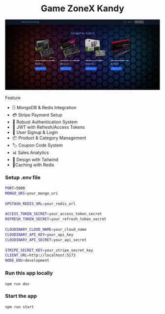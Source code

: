 <h1 align="center">Game ZoneX Kandy</h1>

![Demo App](/frontend/public/Preview.png)


Feature

-   🗄️ MongoDB & Redis Integration
-   💳 Stripe Payment Setup
-   🔐 Robust Authentication System
-   🔑 JWT with Refresh/Access Tokens
-   📝 User Signup & Login
-   📦 Product & Category Management
-   🏷️ Coupon Code System
-   📊 Sales Analytics
-   🎨 Design with Tailwind
-   🚀Caching with Redis


### Setup .env file

```bash
PORT=5000
MONGO_URI=your_mongo_uri

UPSTASH_REDIS_URL=your_redis_url

ACCESS_TOKEN_SECRET=your_access_token_secret
REFRESH_TOKEN_SECRET=your_refresh_token_secret

CLOUDINARY_CLOUD_NAME=your_cloud_name
CLOUDINARY_API_KEY=your_api_key
CLOUDINARY_API_SECRET=your_api_secret

STRIPE_SECRET_KEY=your_stripe_secret_key
CLIENT_URL=http://localhost:5173
NODE_ENV=development
```

### Run this app locally

```shell
npm run dev
```

### Start the app

```shell
npm run start
```
